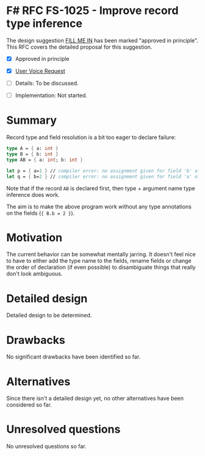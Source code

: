 # F# RFC FS-1025 - Improve record type inference

The design suggestion [FILL ME IN](https://fslang.uservoice.com/forums/245727-f-language/suggestions/7138324-record-type-inference-suggestion) has been marked "approved in principle".
This RFC covers the detailed proposal for this suggestion.

* [x] Approved in principle
* [x] [User Voice Request](https://fslang.uservoice.com/forums/245727-f-language/suggestions/7138324-record-type-inference-suggestion)
* [ ] Details: To be discussed.
* [ ] Implementation: Not started.


# Summary
[summary]: #summary

Record type and field resolution is a bit too eager to declare failure:

```fsharp
type A = { a: int }
type B = { b: int }
type AB = { a: int; b: int }

let p = { a=1 } // compiler error: no assignment given for field 'b' of type 'AB'
let q = { b=2 } // compiler error: no assignment given for field 'a' of type 'AB'
```

Note that if the record `AB` is declared first, then type + argument name type inference does work.

The aim is to make the above program work without any type annotations on the fields (`{ B.b = 2 }`).

# Motivation
[motivation]: #motivation

The current behavior can be somewhat mentally jarring. It doesn't feel nice to have to either add the type name to the fields, rename fields or change the order of declaration (if even possible) to disambiguate things that really don't look ambiguous.

# Detailed design
[design]: #detailed-design

Detailed design to be determined.

# Drawbacks
[drawbacks]: #drawbacks

No significant drawbacks have been identified so far.

# Alternatives
[alternatives]: #alternatives

Since there isn't a detailed design yet, no other alternatives have been considered so far.

# Unresolved questions
[unresolved]: #unresolved-questions

No unresolved questions so far.
